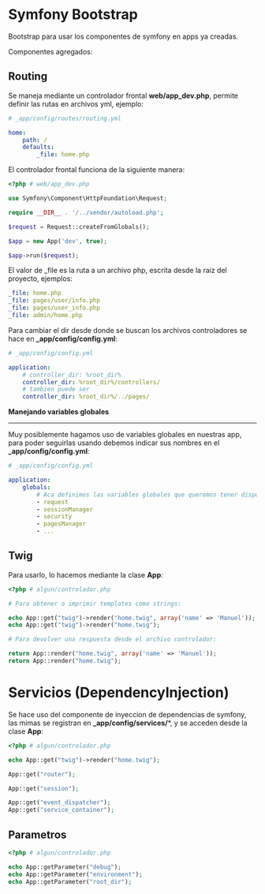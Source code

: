 Symfony Bootstrap
=================

Bootstrap para usar los componentes de symfony en apps ya creadas.

Componentes agregados:

Routing
------

Se maneja mediante un controlador frontal **web/app_dev.php**, permite definir las rutas en archivos yml, ejemplo:

```yml
# _app/config/routes/routing.yml

home:
    path: /
    defaults:
        _file: home.php
```

El controlador frontal funciona de la siguiente manera:

```php
<?php # web/app_dev.php

use Symfony\Component\HttpFoundation\Request;

require __DIR__ . '/../vendor/autoload.php';

$request = Request::createFromGlobals();

$app = new App('dev', true);

$app->run($request);
```

El valor de _file es la ruta a un archivo php, escrita desde la raiz del proyecto, ejemplos:

```yml
_file: home.php
_file: pages/user/info.php
_file: pages/user_info.php
_file: admin/home.php
```

Para cambiar el dir desde donde se buscan los archivos controladores se hace en **_app/config/config.yml**:

```yml
# _app/config/config.yml

application:
    # controller_dir: %root_dir%
    controller_dir: %root_dir%/controllers/
    # tambien puede ser
    controller_dir: %root_dir%/../pages/
```

**Manejando variables globales**
___

Muy posiblemente hagamos uso de variables globales en nuestras app, para poder seguirlas usando debemos indicar sus nombres en el **_app/config/config.yml**:

```yml
# _app/config/config.yml

application:
    globals: 
        # Aca definimos las variables globales que queremos tener disponibles en los controladores.
        - request
        - sessionManager
        - security
        - pagesManager
        - ...
```

Twig
----

Para usarlo, lo hacemos mediante la clase **App**:

```php
<?php # algun/controlador.php

# Para obtener o imprimir templates como strings:

echo App::get("twig")->render("home.twig", array('name' => 'Manuel'));
echo App::get("twig")->render("home.twig");

# Para devolver una respuesta desde el archivo controlador:

return App::render("home.twig", array('name' => 'Manuel'));
return App::render("home.twig");

```

Servicios (DependencyInjection)
=================

Se hace uso del componente de inyeccion de dependencias de symfony, las mimas se registran en **_app/config/services/***, y se acceden desde la clase **App**:

```php
<?php # algun/controlador.php

echo App::get("twig")->render("home.twig");

App::get("router");

App::get("session");

App::get("event_dispatcher");
App::get("service_container");


```

Parametros
------

```php
<?php # algun/controlador.php

echo App::getParameter("debug");
echo App::getParameter("environment");
echo App::getParameter("root_dir");


```

